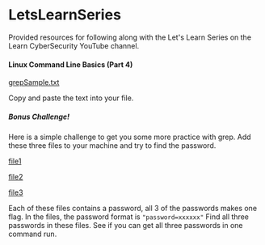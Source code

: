 # LetsLearnSeries
Provided resources for following along with the Let's Learn Series on the Learn CyberSecurity YouTube channel.


#### Linux Command Line Basics (Part 4)
[grepSample.txt](https://github.com/TheComicGirl/LetsLearnSeries/blob/master/grepSample.txt)

Copy and paste the text into your file.

##### Bonus Challenge!
Here is a simple challenge to get you some more practice with grep. Add these three files to your machine and try to find the password.

[file1]()

[file2]()

[file3]()

Each of these files contains a password, all 3 of the passwords makes one flag.
In the files, the password format is ``` "password=xxxxxx" ```
Find all three passwords in these files. See if you can get all three passwords in one command run.
